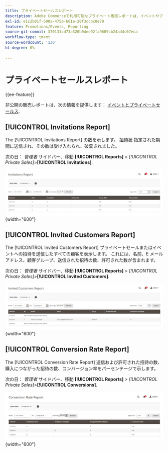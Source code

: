 ```yaml
---
title: プライベートセールスレポート
description: Adobe Commerceで利用可能なプライベート販売レポートは、イベントやプライベート販売に関する有用な情報を提供します。
exl-id: e1c2b01f-500a-475e-b61e-20f3ccbc0e70
feature: Promotions/Events, Reporting
source-git-commit: 370131cd73a320b04ee92fa9609cb24ad4c07eca
workflow-type: tm+mt
source-wordcount: '136'
ht-degree: 0%

---
```


# プライベートセールスレポート

{{ee-feature}}

非公開の販売レポートは、次の情報を提供します： [イベントとプライベートセールス](../merchandising-promotions/events-private-sales.md).

## [!UICONTROL Invitations Report]

The [!UICONTROL Invitations Report] の数を示します。 [招待状](../merchandising-promotions/invitations.md) 指定された期間に送信され、その数は受け入れられ、破棄されました。

次の日： _管理者_ サイドバー、移動 **[!UICONTROL Reports]** > _[!UICONTROL Private Sales]_>**[!UICONTROL Invitations]**.

![招待レポート](./assets/private-sales-invitations.png){width="600"}

## [!UICONTROL Invited Customers Report]

The [!UICONTROL Invited Customers Report] プライベートセールまたはイベントへの招待を送信したすべての顧客を表示します。 これには、名前、E メールアドレス、顧客グループ、送信された招待の数、許可された数が含まれます。

次の日： _管理者_ サイドバー、移動 **[!UICONTROL Reports]** > _[!UICONTROL Private Sales]_>**[!UICONTROL Invited Customers]**.

![招待顧客レポート](./assets/private-sales-invited-customers.png){width="600"}

## [!UICONTROL Conversion Rate Report]

The [!UICONTROL Conversion Rate Report] 送信および許可された招待の数、購入につながった招待の数、コンバージョン率をパーセンテージで示します。

次の日： _管理者_ サイドバー、移動 **[!UICONTROL Reports]** > _[!UICONTROL Private Sales]_>**[!UICONTROL Conversions]**.

![コンバージョン率レポート](./assets/private-sales-conversions.png){width="600"}
